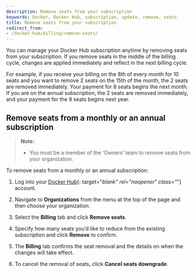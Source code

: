 ```yaml
---
description: Remove seats from your subscription
keywords: Docker, Docker Hub, subscription, update, remove, seats
title: Remove seats from your subscription
redirect_from:
- /docker-hub/billing/remove-seats/
---
```


You can manage your Docker Hub subscription anytime by removing seats from your subscription. If you remove seats in the middle of the billing cycle, changes are applied immediately and reflect in the next billing cycle.

For example, if you receive your billing on the 8th of every month for 10 seats and you want to remove 2 seats on the 15th of the month, the 2 seats are removed immediately. Your payment for 8 seats begins the next month. If you are on the annual subscription, the 2 seats are removed immediately, and your payment for the 8 seats begins next year.

## Remove seats from a monthly or an annual subscription

> **Note:**
>
> - You must be a member of the ‘Owners’ team to remove seats from your organization.

To remove seats from a monthly or an annual subscription:

1. Log into your [Docker Hub](https://hub.docker.com){: target="_blank" rel="noopener" class="_"} account.

2. Navigate to **Organizations** from the menu at the top of the page and then choose your organization.

3. Select the **Billing** tab and click **Remove seats**.

4. Specify how many seats you’d like to reduce from the existing subscription and click **Remove** to confirm.

5. The **Billing** tab confirms the seat removal and the details on when the changes will take effect.

6. To cancel the removal of seats, click **Cancel seats downgrade**.
